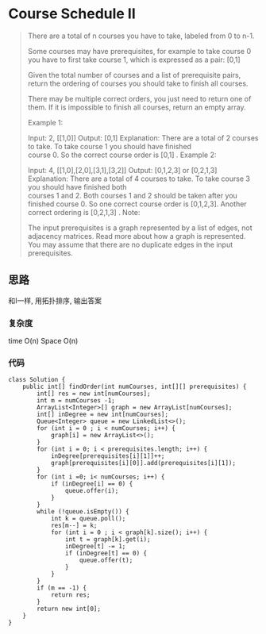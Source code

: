 # Course Schedule II
> There are a total of n courses you have to take, labeled from 0 to n-1.
> 
> Some courses may have prerequisites, for example to take course 0 you have to first take course 1, which is expressed as a pair: [0,1]
> 
> Given the total number of courses and a list of prerequisite pairs, return the ordering of courses you should take to finish all courses.
> 
> There may be multiple correct orders, you just need to return one of them. If it is impossible to finish all courses, return an empty array.
> 
> Example 1:
> 
> Input: 2, [[1,0]] 
> Output: [0,1]
> Explanation: There are a total of 2 courses to take. To take course 1 you should have finished   
>              course 0. So the correct course order is [0,1] .
> Example 2:
> 
> Input: 4, [[1,0],[2,0],[3,1],[3,2]]
> Output: [0,1,2,3] or [0,2,1,3]
> Explanation: There are a total of 4 courses to take. To take course 3 you should have finished both     
>              courses 1 and 2. Both courses 1 and 2 should be taken after you finished course 0. 
>              So one correct course order is [0,1,2,3]. Another correct ordering is [0,2,1,3] .
> Note:
> 
> The input prerequisites is a graph represented by a list of edges, not adjacency matrices. Read more about how a graph is represented.
> You may assume that there are no duplicate edges in the input prerequisites.

## 思路
和I一样, 用拓扑排序, 输出答案
### 复杂度
time O(n) Space O(n)
### 代码
```
class Solution {
    public int[] findOrder(int numCourses, int[][] prerequisites) {
        int[] res = new int[numCourses];
        int m = numCourses -1;
        ArrayList<Integer>[] graph = new ArrayList[numCourses];
        int[] inDegree = new int[numCourses];
        Queue<Integer> queue = new LinkedList<>();
        for (int i = 0 ; i < numCourses; i++) {
            graph[i] = new ArrayList<>();
        }
        for (int i = 0; i < prerequisites.length; i++) {
            inDegree[prerequisites[i][1]]++;
            graph[prerequisites[i][0]].add(prerequisites[i][1]);
        }
        for (int i =0; i< numCourses; i++) {
            if (inDegree[i] == 0) {
                queue.offer(i);
            }
        }
        while (!queue.isEmpty()) {
            int k = queue.poll();
            res[m--] = k;
            for (int i = 0 ; i < graph[k].size(); i++) {
                int t = graph[k].get(i);
                inDegree[t] -= 1;
                if (inDegree[t] == 0) {
                    queue.offer(t);
                }
            }
        }
        if (m == -1) {
            return res;
        }
        return new int[0];
    }
}

```
